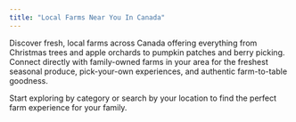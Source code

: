 ```yaml
---
title: "Local Farms Near You In Canada"
---
```

Discover fresh, local farms across Canada offering everything from Christmas trees and apple orchards to pumpkin patches and berry picking. Connect directly with family-owned farms in your area for the freshest seasonal produce, pick-your-own experiences, and authentic farm-to-table goodness.

Start exploring by category or search by your location to find the perfect farm experience for your family.
